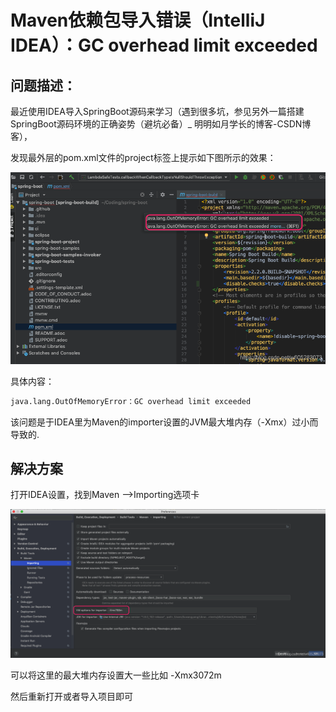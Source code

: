 # Maven依赖包导入错误（IntelliJ IDEA）：GC overhead limit exceeded

## 问题描述：

最近使用IDEA导入SpringBoot源码来学习（遇到很多坑，参见另外一篇搭建SpringBoot源码环境的正确姿势（避坑必备）_
明明如月学长的博客-CSDN博客），

发现最外层的pom.xml文件的project标签上提示如下图所示的效果：

![img_4.png](imgs/04img_4.png)

具体内容：

```bash
java.lang.OutOfMemoryError：GC overhead limit exceeded
```

该问题是于IDEA里为Maven的importer设置的JVM最大堆内存（-Xmx）过小而导致的.

## 解决方案

打开IDEA设置，找到Maven -->Importing选项卡

![img_5.png](imgs/04img_5.png)

可以将这里的最大堆内存设置大一些比如 -Xmx3072m

然后重新打开或者导入项目即可
